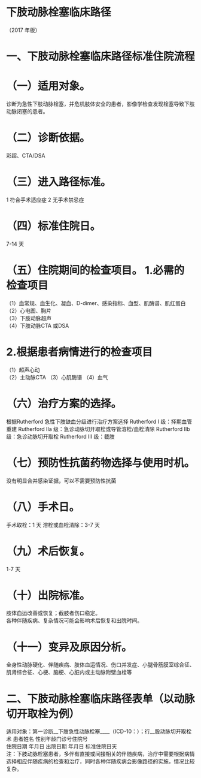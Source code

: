 # 下肢动脉栓塞临床路径  
（2017 年版）  
# 一、下肢动脉栓塞临床路径标准住院流程  
# （一）适用对象。  
诊断为急性下肢动脉栓塞，并危机肢体安全的患者，影像学检查发现栓塞导致下肢动脉闭塞的患者。  
# （二）诊断依据。  
彩超、CTA/DSA  
# （三）进入路径标准。  
1 符合手术适应症 2 无手术禁忌症  
# （四）标准住院日。  
7-14 天  
# （五）住院期间的检查项目。 1.必需的检查项目  
（1）血常规、血生化、凝血、D-dimer、感染指标、血型、肌酶谱、肌红蛋白  
（2）心电图、胸片  
（3）下肢动脉超声  
（4）下肢动脉CTA 或DSA  
# 2.根据患者病情进行的检查项目  
（1）超声心动  
（2）主动脉CTA 
（3）心肌酶谱 
（4）血气  
# （六）治疗方案的选择。  
根据Rutherford 急性下肢缺血分级进行治疗方案选择  Rutherford I 级：择期血管重建  Rutherford IIa 级：急诊动脉切开取栓或导管溶栓/血栓清除  Rutherford IIb 级：急诊动脉切开取栓  Rutherford III 级：截肢  
# （七）预防性抗菌药物选择与使用时机。  
没有明显合并感染证据，可以不需要预防性抗菌  
# （八）手术日。  
手术取栓：1 天 溶栓或血栓清除：3-7 天  
# （九）术后恢复。  
1-7 天  
# （十）出院标准。  
肢体血运改善或恢复；截肢者伤口稳定。  
各种伴随疾病、复杂情况可能会影响术后恢复和出院时间。  
# （十一）变异及原因分析。  
全身性动脉硬化、伴随疾病、肢体血运情况、伤口并发症、小腿骨筋膜室综合征、肌肾综合征、心梗、脑梗、心脏内或主动脉附壁血栓等  
# 二、下肢动脉栓塞临床路径表单（以动脉切开取栓为例）  
适用对象：第一诊断__下肢急性动脉栓塞____（ICD-10：）；行__股动脉切开取栓术 患者姓名  性别年龄门诊号住院号  
住院日期  年月日   出院日期  年月日  标准住院日天  
注：下肢动脉栓塞患者，多伴有直接或间接相关的伴随疾病，治疗中需要根据病情选择相应伴随疾病的检查和治疗，同时各种伴随疾病会影像路径的实施，情况比较复杂。  
